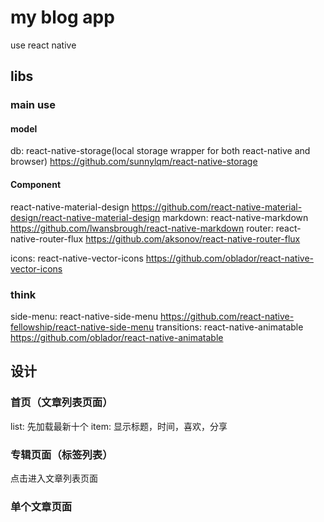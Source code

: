 # my blog app
use react native

## libs
### main use

#### model
db: react-native-storage(local storage wrapper for both react-native and browser) https://github.com/sunnylqm/react-native-storage

#### Component
react-native-material-design https://github.com/react-native-material-design/react-native-material-design
markdown: react-native-markdown https://github.com/lwansbrough/react-native-markdown
router: react-native-router-flux https://github.com/aksonov/react-native-router-flux

icons: react-native-vector-icons https://github.com/oblador/react-native-vector-icons

### think
side-menu: react-native-side-menu https://github.com/react-native-fellowship/react-native-side-menu
transitions: react-native-animatable https://github.com/oblador/react-native-animatable

## 设计
### 首页（文章列表页面）
list: 先加载最新十个
item: 显示标题，时间，喜欢，分享

### 专辑页面（标签列表）
点击进入文章列表页面

### 单个文章页面
